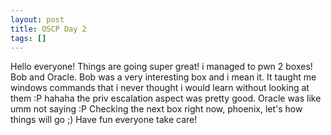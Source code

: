 ```yaml
---
layout: post
title: OSCP Day 2
tags: []
---
```

Hello everyone! Things are going super great! i managed to pwn 2 boxes! Bob and Oracle. Bob was a very interesting box and i mean it. It taught me windows commands that i never thought i would learn without looking at them :P hahaha the priv escalation aspect was pretty good. Oracle was like umm not saying :P Checking the next box right now, phoenix, let's how things will go ;)
Have fun everyone take care!
